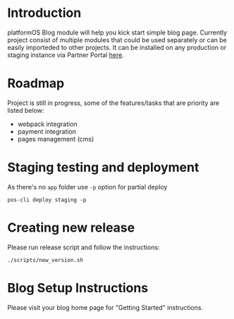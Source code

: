 # Introduction

platformOS Blog module will help you kick start simple blog page. Currently project consist of multiple modules that could be used separately or can be easily importeded to other projects. It can be installed on any production or staging instance via Partner Portal [here](https://partners.platformos.com/marketplace/pos_modules/19).

# Roadmap

Project is still in progress, some of the features/tasks that are priority are listed below:

* webpack integration
* payment integration
* pages management (cms)

# Staging testing and deployment

As there's no `app` folder use `-p` option for partial deploy

    pos-cli deploy staging -p

# Creating new release

Please run release script and follow the instructions:

    ./scripts/new_version.sh


# Blog Setup Instructions

Please visit your blog home page for "Getting Started" instructions.

